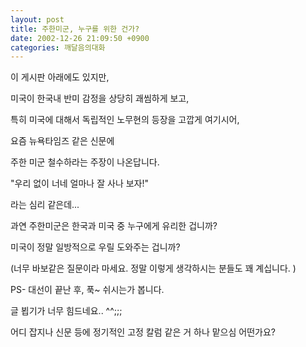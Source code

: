 ```yaml
---
layout: post
title: 주한미군, 누구를 위한 건가?
date: 2002-12-26 21:09:50 +0900
categories: 깨달음의대화
---
```

이 게시판 아래에도 있지만,
  

  
미국이 한국내 반미 감정을 상당히 괘씸하게 보고,
  
특히 미국에 대해서 독립적인 노무현의 등장을 고깝게 여기시어,
  
요즘 뉴욕타임즈 같은 신문에
  
주한 미군 철수하라는 주장이 나온답니다.
  

  
"우리 없이 너네 얼마나 잘 사나 보자!"
  
라는 심리 같은데...
  

  
과연 주한미군은 한국과 미국 중 누구에게 유리한 겁니까?
  
미국이 정말 일방적으로 우릴 도와주는 겁니까?
  
(너무 바보같은 질문이라 마세요. 정말 이렇게 생각하시는 분들도 꽤 계십니다. )
  

  
PS- 대선이 끝난 후, 푹~ 쉬시는가 봅니다.
        
글 뵙기가 너무 힘드네요.. ^^;;;
        
어디 잡지나 신문 등에 정기적인 고정 칼럼 같은 거 하나 맡으심 어떤가요?